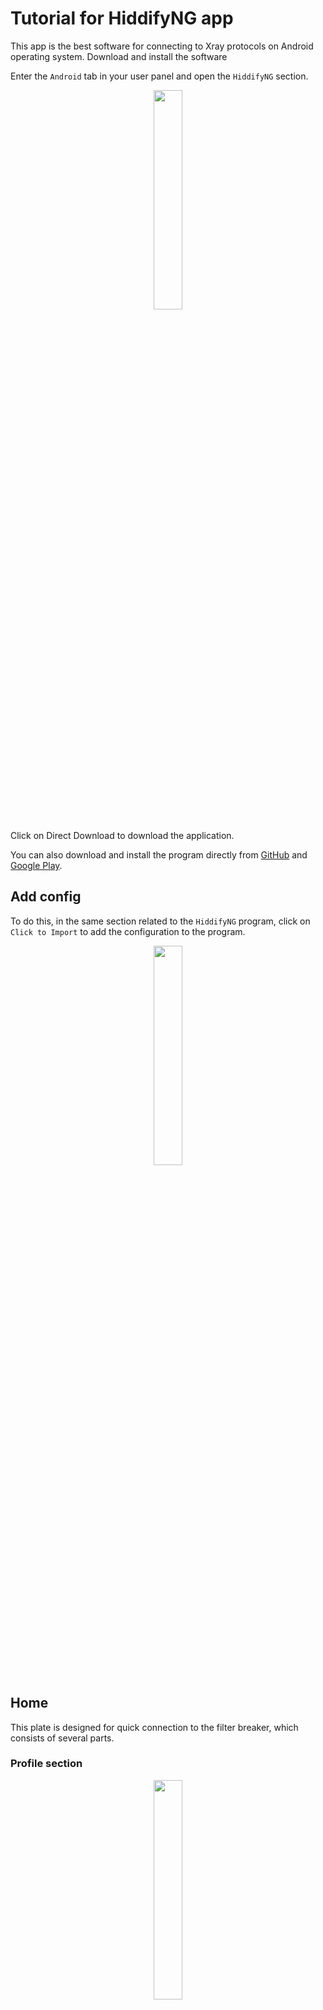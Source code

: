 <div dir="ltr" markdown="1">

# Tutorial for HiddifyNG app
This app is the best software for connecting to Xray protocols on Android operating system.
Download and install the software

Enter the `Android` tab in your user panel and open the `HiddifyNG` section.

<div align=center markdown=1>
<img width=30% src="
https://github.com/hiddify/hiddify-config/assets/125398461/5e2272ae-86e8-487c-8d09-f3866585c436" />
</div>



Click on Direct Download to download the application.

You can also download and install the program directly from [GitHub](https://github.com/hiddify/HiddifyNG/releases) and [Google Play](https://play.google.com/store/apps/details?id=ang.hiddify.com).

## Add config
To do this, in the same section related to the `HiddifyNG` program, click on `Click to Import` to add the configuration to the program.

<div align=center markdown=1>
<img width=30% src="https://github.com/hiddify/hiddify-config/assets/125398461/adf69d91-570b-4fb0-9266-09d3abdd837f" />
</div>




## Home
This plate is designed for quick connection to the filter breaker, which consists of several parts.

### Profile section

<div align=center markdown=1>
<img width=30% src="https://github.com/hiddify/hiddify-config/assets/125398461/3b52550d-4e96-49c7-a966-282dfd48c4cc" />
</div>

In this section, you can see your imported profiles. 

- View the Traffic usage and the total traffic. Also see the number of days remaining in your account. (section number 1)

- You can enter your user page in the panel through button number 2

- You can contact your support through button number 3.


### Add new profile

For this, press the `+` button from the profile section or from the top right of the application.

You can use the copied link or scan its QR code.

<div align=center markdown=1>
<img width=30% src="https://github.com/hiddify/hiddify-config/assets/125398461/a3aa8b25-1500-48c8-8899-b38b31621024" />
</div>






### Connect to the software

To do this, click on the connection button in the middle of the screen.

<div align=center markdown=1>
<img width=30% src="https://github.com/hiddify/hiddify-config/assets/125398461/937d9d96-9f9f-4bfa-8700-858e161a289d" />
</div>


## Configs
Here are the configs that were added using the subscription link.

<div align=center markdown=1>
<img width=30% src="https://github.com/hiddify/hiddify-config/assets/125398461/8d68a8aa-fe9b-4396-a66c-7859a44082b8" />
</div>


### Update configs
For this, use the update button number 2.

### Start or stop configs
For this, use the update button number 3.

### Three-dot menu in configs
In this menu, which is a subset of the config menu, you can do various things that are mentioned below.



<div align=center markdown=1>
<img width=30% src="https://github.com/hiddify/hiddify-config/assets/125398461/afdd5488-99dc-4693-b5a8-6d9861e620e3" />
</div>




#### Filter configuration file
This menu is for filtering configurations based on a specific item.

#### Export non-custom configs
This menu is used to exit the configuration added to the program and transfer it to another device.

#### Remove all config
This menu is for deleting the entire config file from the program.

#### Remove duplicate config
Sometimes, due to the large number of configurations, you need to sort and remove the duplicate imported configurations from the program. Use this option for this.

#### Remove invalid config (Test first)
Sometimes you manipulate the configs to get better results by changing the parameters. If you need to delete configs that have invalid settings, use this option.

#### Real delay all configuration
This option displays the result for actual ping test based on the connection to the configs.

#### Sorting by test results
Sorts the list of configs based on the test result. Configurations with lower ping and better results are placed at the top of the list.

To do this, tap on the section related to the profile to open the section related to their settings.

You can edit the imported profiles or add a new profile.


## Advanced
On this page, there are advanced settings that will be mentioned later.

<div align=center markdown=1>
<img width=30% src="https://github.com/hiddify/hiddify-config/assets/125398461/28a6cdeb-5c7c-4e87-b47d-e3121a318c6a" />
</div>

## Proxy mode settings

The settings of this section determine how the traffic of sites and applications pass through the VPN, which consists of three parts.

#### All
All sites and apps pass through the app.


#### Blocked
Passes detected filtered sites through the app.

#### Not Opened
In addition to the identified filter sites, it also passes through the app the sites whose filtering status is unknown.


## Fragment

Fragment splits the sent packets into some pieces. In this way, SNI is hidden from the GFW and filtering will be bypassed. [more information](/manager/wiki/How-the-fragment-works-and-its-usage)

The settings in this section determine how information is transmitted in the form of fragmented packets. The purpose of applying these settings is to create resistance against the filtering system.

#### Default
Applies the fragment defined in the config or proxy link.

#### Random
It splits packets into random chunks.

#### SNI
It splits packets into two pieces.


## Connection mode
The settings in this section determine how to connect to configs.

#### Smart
It will automatically connect to the configuration with the highest speed (lowest ping).

#### Load Balance
It connects to several configs at the same time and traffic is distributed between them. This mode is very useful when the IP related to the configs is not clean. By using this mode and spreading the load on several configs, an acceptable speed would be obtained.

#### Manual
Configs are entered manually. By clicking this button, the app opens another page that shows the list of available configs in which you can choose your desired one.


## Three-line software menu settings
In this section, there are several general settings, the most useful parts of which are these.

<div align=center markdown=1>
<img width=30% src="https://github.com/hiddify/hiddify-config/assets/125398461/34534df8-e9a0-4e0d-886e-eaa15a50deec" />
</div>

### Subscription group setting
Settings for all subscription links Select this option.


### Settings
There are general software settings in this section.


### Logcat
Use this option if you need a log file for troubleshooting.

### Feedback
Use this menu if you need to report bugs and errors.
